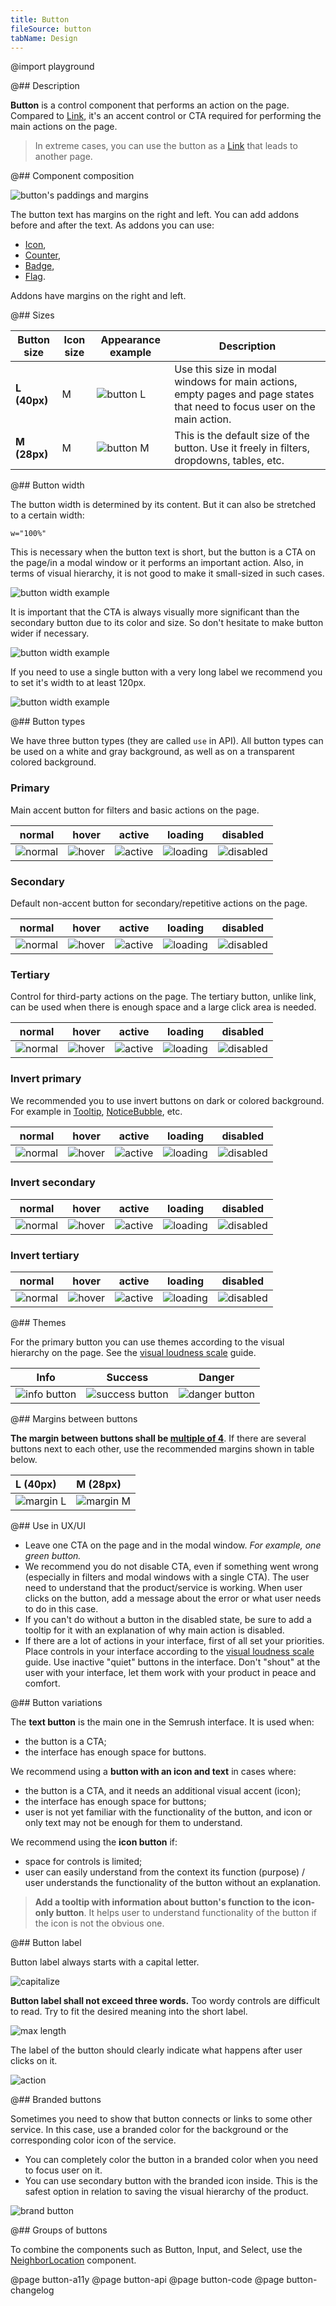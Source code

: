```yaml
---
title: Button
fileSource: button
tabName: Design
---
```


@import playground

@## Description

**Button** is a control component that performs an action on the page. Compared to [Link](/components/link/), it's an accent control or CTA required for performing the main actions on the page.

> In extreme cases, you can use the button as a [Link](/components/link/) that leads to another page.

@## Component composition

![button's paddings and margins](static/margins.png)

The button text has margins on the right and left. You can add addons before and after the text. As addons you can use:

- [Icon](/style/icon/),
- [Counter](/components/counter/),
- [Badge](/components/badge/),
- [Flag](/components/flags/).

Addons have margins on the right and left.

@## Sizes

| Button size  | Icon size | Appearance example             | Description                                                                                                              |
| ------------ | --------- | ------------------------------ | ------------------------------------------------------------------------------------------------------------------------ |
| **L (40px)** | M         | ![button L](static/size-l.png) | Use this size in modal windows for main actions, empty pages and page states that need to focus user on the main action. |
| **M (28px)** | M         | ![button M](static/size-m.png) | This is the default size of the button. Use it freely in filters, dropdowns, tables, etc.                                |

@## Button width

The button width is determined by its content. But it can also be stretched to a certain width:

```
w="100%"
```

This is necessary when the button text is short, but the button is a CTA on the page/in a modal window or it performs an important action. Also, in terms of visual hierarchy, it is not good to make it small-sized in such cases.

![button width example](static/button-width.png)

It is important that the CTA is always visually more significant than the secondary button due to its color and size. So don't hesitate to make button wider if necessary.

![button width example](static/button-width2.png)

If you need to use a single button with a very long label we recommend you to set it's width to at least 120px.

![button width example](static/button-width3.png)

@## Button types

We have three button types (they are called `use` in API). All button types can be used on a white and gray background, as well as on a transparent colored background.

### Primary

Main accent button for filters and basic actions on the page.

|               normal                |               hover               |               active                |                loading                | disabled                                |
| :---------------------------------: | :-------------------------------: | :---------------------------------: | :-----------------------------------: | --------------------------------------- |
| ![normal](static/button-normal.png) | ![hover](static/button-hover.png) | ![active](static/button-active.png) | ![loading](static/button-loading.png) | ![disabled](static/button-disabled.png) |

### Secondary

Default non-accent button for secondary/repetitive actions on the page.

|             normal              |                hover                 |                 active                 |                 loading                  | disabled                                   |
| :-----------------------------: | :----------------------------------: | :------------------------------------: | :--------------------------------------: | ------------------------------------------ |
| ![normal](static/secondary.png) | ![hover](static/secondary-hover.png) | ![active](static/secondary-active.png) | ![loading](static/secondary-loading.png) | ![disabled](static/secondary-disabled.png) |

### Tertiary

Control for third-party actions on the page. The tertiary button, unlike link, can be used when there is enough space and a large click area is needed.

|             normal             |                hover                |                active                 |                 loading                 | disabled                                  |
| :----------------------------: | :---------------------------------: | :-----------------------------------: | :-------------------------------------: | ----------------------------------------- |
| ![normal](static/tertiary.png) | ![hover](static/tertiary-hover.png) | ![active](static/tertiary-active.png) | ![loading](static/tertiary-loading.png) | ![disabled](static/tertiary-disabled.png) |

### Invert primary

We recommended you to use invert buttons on dark or colored background. For example in [Tooltip](/components/tooltip/), [NoticeBubble](/components/notice-bubble/), etc.

|               normal                |               hover               |               active                |                loading                | disabled                                |
| :---------------------------------: | :-------------------------------: | :---------------------------------: | :-----------------------------------: | --------------------------------------- |
| ![normal](static/invert-normal.png) | ![hover](static/invert-hover.png) | ![active](static/invert-active.png) | ![loading](static/invert-loading.png) | ![disabled](static/invert-disabled.png) |

### Invert secondary

|                   normal                   |                  hover                   |                   active                   |                   loading                    | disabled                                       |
| :----------------------------------------: | :--------------------------------------: | :----------------------------------------: | :------------------------------------------: | ---------------------------------------------- |
| ![normal](static/invert-second-normal.png) | ![hover](static/invert-second-hover.png) | ![active](static/invert-second-active.png) | ![loading](static/invert-second-loading.png) | ![disabled](static/invert-second-disabled.png) |

### Invert tertiary

|                    normal                    |                   hover                    |                    active                    |                    loading                     | disabled                                         |
| :------------------------------------------: | :----------------------------------------: | :------------------------------------------: | :--------------------------------------------: | ------------------------------------------------ |
| ![normal](static/invert-tertiary-normal.png) | ![hover](static/invert-tertiary-hover.png) | ![active](static/invert-tertiary-active.png) | ![loading](static/invert-tertiary-loading.png) | ![disabled](static/invert-tertiary-disabled.png) |

@## Themes

For the primary button you can use themes according to the visual hierarchy on the page. See the [visual loudness scale](/core-principles/visual-loudness-scale) guide.

| Info                                 | Success                                    | Danger                                   |
| ------------------------------------ | ------------------------------------------ | ---------------------------------------- |
| ![info button](static/info-butt.png) | ![success button](static/success-butt.png) | ![danger button](static/danger-butt.png) |

@## Margins between buttons

**The margin between buttons shall be [multiple of 4](/style/variables/#main_denominator)**. If there are several buttons next to each other, use the recommended margins shown in table below.

| L (40px)                         | M (28px)                         |
| :------------------------------- | :------------------------------- |
| ![margin L](static/margin-1.png) | ![margin M](static/margin-2.png) |

@## Use in UX/UI

- Leave one CTA on the page and in the modal window. _For example, one green button._
- We recommend you do not disable CTA, even if something went wrong (especially in filters and modal windows with a single CTA). The user need to understand that the product/service is working. When user clicks on the button, add a message about the error or what user needs to do in this case.
- If you can't do without a button in the disabled state, be sure to add a tooltip for it with an explanation of why main action is disabled.
- If there are a lot of actions in your interface, first of all set your priorities. Place controls in your interface according to the [visual loudness scale](/core-principles/visual-loudness-scale/) guide. Use inactive "quiet" buttons in the interface. Don't "shout" at the user with your interface, let them work with your product in peace and comfort.

@## Button variations

The **text button** is the main one in the Semrush interface. It is used when:

- the button is a CTA;
- the interface has enough space for buttons.

We recommend using a **button with an icon and text** in cases where:

- the button is a CTA, and it needs an additional visual accent (icon);
- the interface has enough space for buttons;
- user is not yet familiar with the functionality of the button, and icon or only text may not be enough for them to understand.

We recommend using the **icon button** if:

- space for controls is limited;
- user can easily understand from the context its function (purpose) / user understands the functionality of the button without an explanation.

> **Add a tooltip with information about button's function to the icon-only button**. It helps user to understand functionality of the button if the icon is not the obvious one.

@## Button label

Button label always starts with a capital letter.

![capitalize](static/capitalize.png)

**Button label shall not exceed three words.** Too wordy controls are difficult to read. Try to fit the desired meaning into the short label.

![max length](static/max-length.png)

The label of the button should clearly indicate what happens after user clicks on it.

![action](static/define-action.png)

@## Branded buttons

Sometimes you need to show that button connects or links to some other service. In this case, use a branded color for the background or the corresponding color icon of the service.

- You can completely color the button in a branded color when you need to focus user on it.
- You can use secondary button with the branded icon inside. This is the safest option in relation to saving the visual hierarchy of the product.

![brand button](static/button-brand.png)

@## Groups of buttons

To combine the components such as Button, Input, and Select, use the [NeighborLocation](/utils/neighbor-location/) component.

@page button-a11y
@page button-api
@page button-code
@page button-changelog
